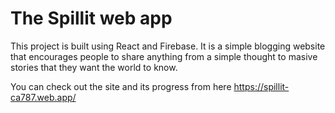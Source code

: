 # The Spillit web app  
This project is built using React and Firebase. It is a simple blogging website that encourages people to share anything from a simple thought to masive stories that they want the world to know.  

You can check out the site and its progress from here https://spillit-ca787.web.app/

